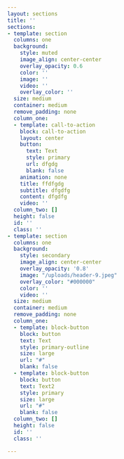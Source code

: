 ```yaml
---
layout: sections
title: ''
sections:
- template: section
  columns: one
  background:
    style: muted
    image_align: center-center
    overlay_opacity: 0.6
    color: ''
    image: ''
    video: ''
    overlay_color: ''
  size: medium
  container: medium
  remove_padding: none
  column_one:
  - template: call-to-action
    block: call-to-action
    layout: center
    button:
      text: Text
      style: primary
      url: dfgdg
      blank: false
    animation: none
    title: ffdfgdg
    subtitle: dfgdfg
    content: dfgdfg
    video: ''
  column_two: []
  height: false
  id: ''
  class: ''
- template: section
  columns: one
  background:
    style: secondary
    image_align: center-center
    overlay_opacity: '0.8'
    image: "/uploads/header-9.jpeg"
    overlay_color: "#000000"
    color: ''
    video: ''
  size: medium
  container: medium
  remove_padding: none
  column_one:
  - template: block-button
    block: button
    text: Text
    style: primary-outline
    size: large
    url: "#"
    blank: false
  - template: block-button
    block: button
    text: Text2
    style: primary
    size: large
    url: "#"
    blank: false
  column_two: []
  height: false
  id: ''
  class: ''

---
```

